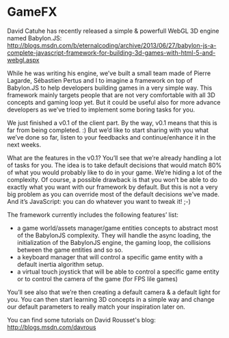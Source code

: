 GameFX
======
David Catuhe has recently released a simple & powerfull WebGL 3D engine named Babylon.JS: http://blogs.msdn.com/b/eternalcoding/archive/2013/06/27/babylon-js-a-complete-javascript-framework-for-building-3d-games-with-html-5-and-webgl.aspx

While he was writing his engine, we’ve built a small team made of Pierre Lagarde, Sébastien Pertus and I to imagine a framework on top of Babylon.JS to help developers building games in a very simple way. This framework mainly targets people that are not very comfortable with all 3D concepts and gaming loop yet. But it could be useful also for more advance developers as we’ve tried to implement some boring tasks for you. 

We just finished a v0.1 of the client part. By the way, v0.1 means that this is far from being completed. :) But we’d like to start sharing with you what we’ve done so far, listen to your feedbacks and continue/enhance it in the next weeks.

What are the features in the v0.1?
You’ll see that we’re already handling a lot of tasks for you. The idea is to take default decisions that would match 80% of what you would probably like to do in your game. We’re hiding a lot of the complexity. Of course, a possible drawback is that you won’t be able to do exactly what you want with our framework by default. But this is not a very big problem as you can override most of the default decisions we’ve made. And it’s JavaScript: you can do whatever you want to tweak it! ;-)

The framework currently includes the following features’ list:

- a game world/assets manager/game entities concepts to abstract most of the BabylonJS complexity. They will handle the async loading, the initialization of the BabylonJS engine, the gaming loop, the collisions between the game entities and so so. 
- a keyboard manager that will control a specific game entity with a default inertia algorithm setup. 
- a virtual touch joystick that will be able to control a specific game entity or to control the camera of the game (for FPS lile games)

You’ll see also that we’re then creating a default camera & a default light for you. You can then start learning 3D concepts in a simple way and change our default parameters to really match your inspiration later on.

You can find some tutorials on David Rousset's blog: http://blogs.msdn.com/davrous
